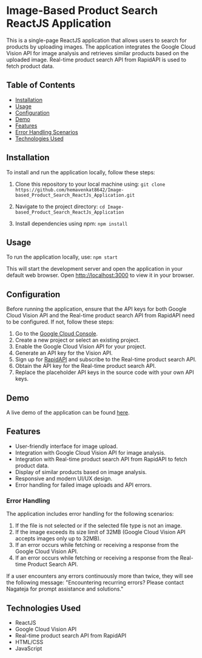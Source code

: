# Image-Based Product Search ReactJS Application

This is a single-page ReactJS application that allows users to search for products by uploading images. The application integrates the Google Cloud Vision API for image analysis and retrieves similar products based on the uploaded image. Real-time product search API from RapidAPI is used to fetch product data.


## Table of Contents

- [Installation](#installation)
- [Usage](#usage)
- [Configuration](#configuration)
- [Demo](#demo)
- [Features](#features)
- [Error Handling Scenarios](#error-handling)
- [Technologies Used](#technologies-used)


## Installation

To install and run the application locally, follow these steps:

1. Clone this repository to your local machine using:
`git clone https://github.com/hemavenkat8642/Image-based_Product_Search_ReactJs_Application.git`

2. Navigate to the project directory:
`cd Image-based_Product_Search_ReactJs_Application`

3. Install dependencies using npm:
`npm install`


## Usage

To run the application locally, use:
`npm start`

This will start the development server and open the application in your default web browser.
Open [http://localhost:3000](http://localhost:3000) to view it in your browser.


## Configuration

Before running the application, ensure that the API keys for both Google Cloud Vision API and the Real-time product search API from RapidAPI need to be configured. If not, follow these steps:

1. Go to the [Google Cloud Console](https://console.cloud.google.com/).
2. Create a new project or select an existing project.
3. Enable the Google Cloud Vision API for your project.
4. Generate an API key for the Vision API.
5. Sign up for [RapidAPI](https://rapidapi.com/) and subscribe to the Real-time product search API.
6. Obtain the API key for the Real-time product search API.
7. Replace the placeholder API keys in the source code with your own API keys.


## Demo

A live demo of the application can be found [here](https://drive.google.com/file/d/1LEHAu19D8pKVHA96f95loDWfafHJfeBf/view?usp=sharing).


## Features

- User-friendly interface for image upload.
- Integration with Google Cloud Vision API for image analysis.
- Integration with Real-time product search API from RapidAPI to fetch product data.
- Display of similar products based on image analysis.
- Responsive and modern UI/UX design.
- Error handling for failed image uploads and API errors.

### Error Handling

The application includes error handling for the following scenarios:

1. If the file is not selected or if the selected file type is not an image.
2. If the image exceeds its size limit of 32MB (Google Cloud Vision API accepts images only up to 32MB).
3. If an error occurs while fetching or receiving a response from the Google Cloud Vision API.
4. If an error occurs while fetching or receiving a response from the Real-time Product Search API.

If a user encounters any errors continuously more than twice, they will see the following message:
"Encountering recurring errors? Please contact Nagateja for prompt assistance and solutions."


## Technologies Used

- ReactJS
- Google Cloud Vision API
- Real-time product search API from RapidAPI
- HTML/CSS
- JavaScript

